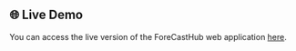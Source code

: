 ## 🌐 Live Demo

You can access the live version of the ForeCastHub web application [here](https://pavanmahi.github.io/Weather/).

